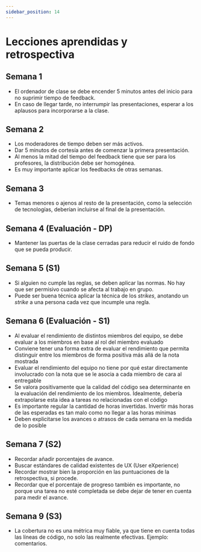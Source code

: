 ```yaml
---
sidebar_position: 14
---
```


# Lecciones aprendidas y retrospectiva

## Semana 1

- El ordenador de clase se debe encender 5 minutos antes del inicio para no suprimir tiempo de feedback.  
- En caso de llegar tarde, no interrumpir las presentaciones, esperar a los aplausos para incorporarse a la clase.

## Semana 2

- Los moderadores de tiempo deben ser más activos.
- Dar 5 minutos de cortesía antes de comenzar la primera presentación. 
- Al menos la mitad del tiempo del feedback tiene que ser para los profesores, la distribución debe ser homogénea. 
- Es muy importante aplicar los feedbacks de otras semanas.

## Semana 3

- Temas menores o ajenos al resto de la presentación, como la selección de tecnologías, deberían incluirse al final de la presentación.

## Semana 4 (Evaluación - DP)

- Mantener las puertas de la clase cerradas para reducir el ruido de fondo que se pueda producir.

## Semana 5 (S1)

- Si alguien no cumple las reglas, se deben aplicar las normas. No hay que ser permisivo cuando se afecta al trabajo en grupo.
- Puede ser buena técnica aplicar la técnica de los *strikes*, anotando un *strike* a una persona cada vez que incumple una regla.

## Semana 6 (Evaluación - S1)

- Al evaluar el rendimiento de distintos miembros del equipo, se debe evaluar a los miembros en base al rol del miembro evaluado
- Conviene tener una forma extra de evaluar el rendimiento que permita distinguir entre los miembros de forma positiva más allá de la nota mostrada
- Evaluar el rendimiento del equipo no tiene por qué estar directamente involucrado con la nota que se le asocia a cada miembro de cara al entregable
- Se valora positivamente que la calidad del código sea determinante en la evaluación del rendimiento de los miembros. Idealmente, debería extrapolarse esta idea a tareas no relacionadas con el código
- Es importante regular la cantidad de horas invertidas. Invertir más horas de las esperadas es tan malo como no llegar a las horas mínimas
- Deben explicitarse los avances o atrasos de cada semana en la medida de lo posible

## Semana 7 (S2)

- Recordar añadir porcentajes de avance.
- Buscar estándares de calidad existentes de UX (User eXperience)
- Recordar mostrar bien la proporción en las puntuaciones de la retrospectiva, si procede.
- Recordar que el porcentaje de progreso también es importante, no porque una tarea no esté completada se debe dejar de tener en cuenta para medir el avance.

## Semana 9 (S3) 

- La cobertura no es una métrica muy fiable, ya que tiene en cuenta todas las líneas de código, no solo las realmente efectivas. Ejemplo: comentarios.



